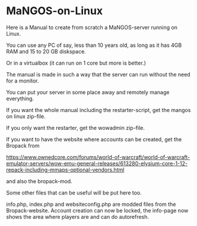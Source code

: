 # MaNGOS-on-Linux
Here is a Manual to create from scratch a MaNGOS-server running on Linux.

You can use any PC of say, less than 10 years old, as long as it has 4GB RAM and 15 to 20 GB diskspace.

Or in a virtualbox (it can run on 1 core but more is better.)

The manual is made in such a way that the server can run without the need for a monitor.

You can put your server in some place away and remotely manage everything.

If you want the whole manual including the restarter-script, get the mangos on linux zip-file.


If you only want the restarter, get the wowadmin zip-file.


If you want to have the website where accounts can be created, get the Bropack from 

https://www.ownedcore.com/forums/world-of-warcraft/world-of-warcraft-emulator-servers/wow-emu-general-releases/613280-elysium-core-1-12-repack-including-mmaps-optional-vendors.html

and also the bropack-mod.

Some other files that can be useful will be put here too.

info.php, index.php and websiteconfig.php are modded files from the Bropack-website.
Account creation can now be locked, the info-page now shows the area where players are and can do autorefresh.
